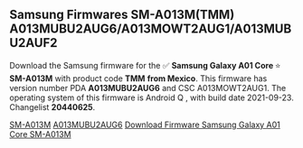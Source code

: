 <h2>Samsung Firmwares SM-A013M(TMM) A013MUBU2AUG6/A013MOWT2AUG1/A013MUBU2AUF2</h2>
Download the Samsung firmware for the ✅ <strong>Samsung Galaxy A01 Core </strong> ⭐ <strong>SM-A013M</strong> with product code <strong>TMM</strong> <strong> from Mexico</strong>. This firmware has version number PDA <strong>A013MUBU2AUG6</strong> and CSC A013MOWT2AUG1. The operating system of this firmware is Android Q , with build date 2021-09-23. Changelist <strong>20440625</strong>.


[SM-A013M](https://samfirm.shop/samsung/model/SM-A013M)
[A013MUBU2AUG6](https://samfirm.shop/samsung/pda/A013MUBU2AUG6)
[Download Firmware Samsung Galaxy A01 Core SM-A013M](https://samfirm.shop/samsung/firmware/459060)

